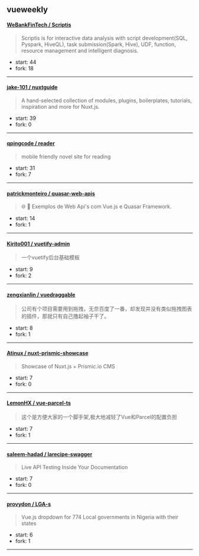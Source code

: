 ## vueweekly

#### [WeBankFinTech / Scriptis](https://github.com/WeBankFinTech/Scriptis)

> Scriptis is for interactive data analysis with script development(SQL, Pyspark, HiveQL), task submission(Spark, Hive), UDF, function, resource management and intelligent diagnosis.

+ start: 44
+ fork: 18

----


#### [jake-101 / nuxtguide](https://github.com/jake-101/nuxtguide)

> A hand-selected collection of modules, plugins, boilerplates, tutorials, inspiration and more for Nuxt.js.

+ start: 39
+ fork: 0

----


#### [qpingcode / reader](https://github.com/qpingcode/reader)

> mobile friendly  novel site for reading

+ start: 31
+ fork: 7

----


#### [patrickmonteiro / quasar-web-apis](https://github.com/patrickmonteiro/quasar-web-apis)

> 🌐 📱 Exemplos de Web Api's com Vue.js e Quasar Framework.

+ start: 14
+ fork: 1

----


#### [Kirito001 / vuetify-admin](https://github.com/Kirito001/vuetify-admin)

> 一个vuetify后台基础模板

+ start: 9
+ fork: 2

----


#### [zengxianlin / vuedraggable](https://github.com/zengxianlin/vuedraggable)

> 公司有个项目需要用到拖拽，无奈百度了一番，却发现并没有类似拖拽图表的插件，那就只有自己撸起袖子干了。

+ start: 8
+ fork: 1

----


#### [Atinux / nuxt-prismic-showcase](https://github.com/Atinux/nuxt-prismic-showcase)

> Showcase of Nuxt.js + Prismic.io CMS

+ start: 7
+ fork: 0

----


#### [LemonHX / vue-parcel-ts](https://github.com/LemonHX/vue-parcel-ts)

> 这个是方便大家的一个脚手架,极大地减轻了Vue和Parcel的配置负担

+ start: 7
+ fork: 1

----


#### [saleem-hadad / larecipe-swagger](https://github.com/saleem-hadad/larecipe-swagger)

> Live API Testing Inside Your Documentation

+ start: 7
+ fork: 0

----


#### [provydon / LGA-s](https://github.com/provydon/LGA-s)

> Vue.js dropdown for 774 Local governments in Nigeria with their states

+ start: 6
+ fork: 1

----

